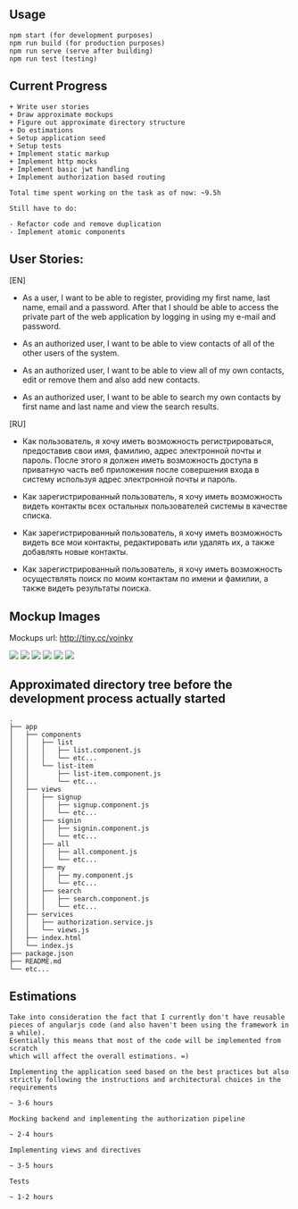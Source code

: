 ## Usage

	npm start (for development purposes)
	npm run build (for production purposes)
	npm run serve (serve after building)
	npm run test (testing)

## Current Progress

	+ Write user stories
	+ Draw approximate mockups
	+ Figure out approximate directory structure
	+ Do estimations
	+ Setup application seed
	+ Setup tests
	+ Implement static markup
	+ Implement http mocks
	+ Implement basic jwt handling
	+ Implement authorization based routing

	Total time spent working on the task as of now: ~9.5h

	Still have to do:

	- Refactor code and remove duplication
	- Implement atomic components

## User Stories:

[EN]

-	As a user, I want to be able to register, providing my first name, last name, email and a password. After that I should be able to access the private part of the web application by logging in using my e-mail and password.

-	As an authorized user, I want to be able to view contacts of all of the other users of the system.

-	As an authorized user, I want to be able to view all of my own contacts, edit or remove them and also add new contacts.

-	As an authorized user, I want to be able to search my own contacts by first name and last name and view the search results.

[RU]

-	Как пользователь, я хочу иметь возможность регистрироваться, предоставив свои имя, фамилию, адрес электронной почты и пароль. После этого я должен иметь возможность доступа в приватную часть веб приложения после совершения входа в систему используя адрес электронной почты и пароль.

-	Как зарегистрированный пользователь, я хочу иметь возможность видеть контакты всех остальных пользователей системы в качестве списка.

-	Как зарегистрированный пользователь, я хочу иметь возможность видеть все мои контакты, редактировать или удалять их, а также добавлять новые контакты.

-	Как зарегистрированный пользователь, я хочу иметь возможность осуществлять поиск по моим контактам по имени и фамилии, а также видеть результаты поиска.

## Mockup Images

Mockups url: http://tiny.cc/voinky

![](https://github.com/VisViva/test/blob/master/mockups/1.png)
![](https://github.com/VisViva/test/blob/master/mockups/2.png)
![](https://github.com/VisViva/test/blob/master/mockups/3.png)
![](https://github.com/VisViva/test/blob/master/mockups/4.png)
![](https://github.com/VisViva/test/blob/master/mockups/5.png)
![](https://github.com/VisViva/test/blob/master/mockups/6.png)

## Approximated directory tree before the development process actually started

	.
	├── app
	│   ├── components
	│   │   ├── list
	│   │   │   ├── list.component.js
	│   │   │   └── etc...
	│   │   └── list-item
	│   │       ├── list-item.component.js
	│   │       └── etc...
	│   ├── views
	│   │   ├── signup
	│   │   │   ├── signup.component.js
	│   │   │   └── etc...
	│   │   ├── signin
	│   │   │   ├── signin.component.js
	│   │   │   └── etc...
	│   │   ├── all
	│   │   │   ├── all.component.js
	│   │   │   └── etc...
	│   │   ├── my
	│   │   │   ├── my.component.js
	│   │   │   └── etc...
	│   │   ├── search
	│   │   │   ├── search.component.js
	│   │   │   └── etc...
	│   ├── services
	│   │   ├── authorization.service.js
	│   │   └── views.js
	│   ├── index.html
	│   └── index.js
	├── package.json
	├── README.md
	└── etc...

## Estimations

	Take into consideration the fact that I currently don't have reusable
	pieces of angularjs code (and also haven't been using the framework in a while).
	Esentially this means that most of the code will be implemented from scratch
	which will affect the overall estimations. =)

	Implementing the application seed based on the best practices but also
	strictly following the instructions and architectural choices in the requirements

	~ 3-6 hours

	Mocking backend and implementing the authorization pipeline

	~ 2-4 hours

	Implementing views and directives

	~ 3-5 hours

	Tests

	~ 1-2 hours


